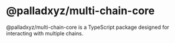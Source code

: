 # @palladxyz/multi-chain-core

@palladxyz/multi-chain-core is a TypeScript package designed for interacting with multiple chains.
